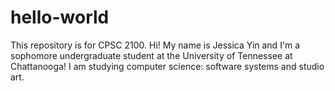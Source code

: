 # hello-world
This repository is for CPSC 2100.
Hi! My name is Jessica Yin and I'm a sophomore undergraduate student at the University of Tennessee at Chattanooga! I am studying computer science: software systems and studio art.
